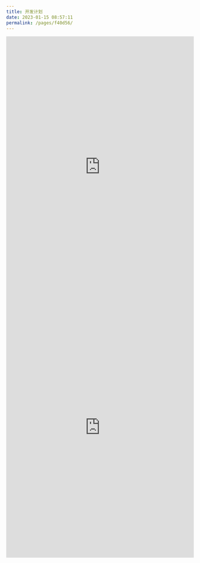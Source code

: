 ```yaml
---
title: 开发计划
date: 2023-01-15 08:57:11
permalink: /pages/f40d56/
---
```


<iframe class="airtable-embed" src="https://airtable.com/embed/shrJ5ZTiBOUL2rId0?backgroundColor=blue&viewControls=on" frameborder="0" onmousewheel="" width="100%" height="533" style="background: transparent; "></iframe><iframe class="airtable-embed" src="https://airtable.com/embed/shrJ5ZTiBOUL2rId0?backgroundColor=blue" frameborder="0" onmousewheel="" width="100%" height="533" style="background: transparent; "></iframe>



<style>

.airtable-embed{
    height:700px;
}

  @media (max-width:719px){
.airtable-embed{
    height:533px;
}
  }

</style>